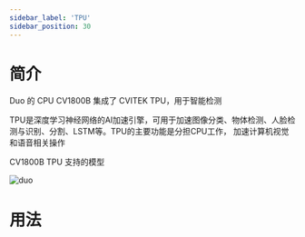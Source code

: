 ```yaml
---
sidebar_label: 'TPU'
sidebar_position: 30
---
```


# 简介

Duo 的 CPU CV1800B 集成了 CVITEK TPU，用于智能检测

TPU是深度学习神经网络的AI加速引擎，可用于加速图像分类、物体检测、人脸检测与识别、分割、LSTM等。TPU的主要功能是分担CPU工作， 加速计算机视觉和语音相关操作

CV1800B TPU 支持的模型

![duo](/docs/duo/duo-cv1800b-tpu-model_202307.png)

# 用法